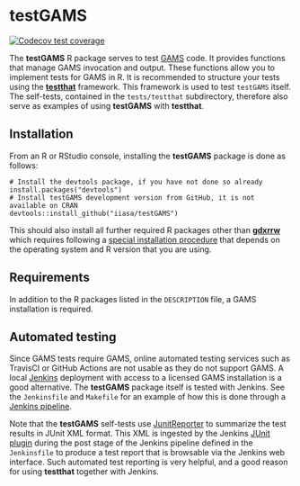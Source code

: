 # testGAMS

<!-- badges: start -->
[![Codecov test coverage](https://codecov.io/github/iiasa/testGAMS/branch/master/graph/badge.svg)](https://codecov.io/github/iiasa/testGAMS?branch=master)
<!-- badges: end -->

The **testGAMS** R package serves to test [GAMS](https://www.gams.com/) code. It provides functions that manage GAMS invocation and output. These functions allow you to implement tests for GAMS in R. It is recommended to structure your tests using the [**testthat**](https://testthat.r-lib.org/) framework. This framework is used to test `testGAMS` itself. The self-tests, contained in the `tests/testthat` subdirectory, therefore also serve as examples of using **testGAMS** with **testthat**.

## Installation

From an R or RStudio console, installing the **testGAMS** package is done as follows:

```
# Install the devtools package, if you have not done so already
install.packages("devtools")
# Install testGAMS development version from GitHub, it is not available on CRAN
devtools::install_github("iiasa/testGAMS")
```

This should also install all further required R packages other than [**gdxrrw**](https://www.gams.com/latest/docs/T_GDXRRW.html) which requires following a [special installation procedure](https://support.gams.com/doku.php?id=gdxrrw:interfacing_gams_and_r) that depends on the operating system and R version that you are using.

## Requirements
In addition to the R packages listed in the `DESCRIPTION` file, a GAMS installation is required.

## Automated testing
Since GAMS tests require GAMS, online automated testing services such as TravisCI or GitHub Actions are not usable as they do not support GAMS. A local [Jenkins](https://www.jenkins.io/) deployment with access to a licensed GAMS installation is a good alternative. The **testGAMS** package itself is tested with Jenkins. See the `Jenkinsfile` and `Makefile` for an example of how this is done through a [Jenkins pipeline](https://www.jenkins.io/doc/book/pipeline/getting-started/). 

Note that the **testGAMS** self-tests use [JunitReporter](https://testthat.r-lib.org/reference/JunitReporter.html) to summarize the test results in JUnit XML format. This XML is ingested by the Jenkins [JUnit plugin](https://plugins.jenkins.io/junit) during the post stage of the Jenkins pipeline defined in the `Jenkinsfile` to produce a test report that is browsable via the Jenkins web interface. Such automated test reporting is very helpful, and a good reason for using **testthat** together with Jenkins.
